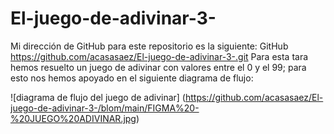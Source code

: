 # El-juego-de-adivinar-3-
Mi dirección de GitHub para este repositorio es la siguiente: GitHub https://github.com/acasasaez/El-juego-de-adivinar-3-.git
Para esta tara hemos resuelto un juego de adivinar con valores entre el 0 y el 99; para esto nos hemos apoyado en el siguiente diagrama de flujo:

![diagrama de flujo del juego de adivinar] (https://github.com/acasasaez/El-juego-de-adivinar-3-/blom/main/FIGMA%20-%20JUEGO%20ADIVINAR.jpg)
